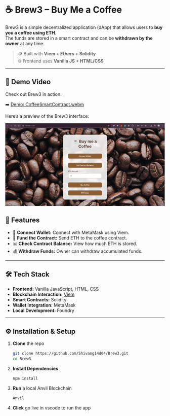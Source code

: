 # ☕ Brew3 – Buy Me a Coffee 

Brew3 is a simple decentralized application (dApp) that allows users to **buy you a coffee using ETH**.  
The funds are stored in a smart contract and can be **withdrawn by the owner** at any time.

> 🪙 Built with **Viem + Ethers + Solidity**  
> 🌐 Frontend uses **Vanilla JS + HTML/CSS**  

---

## 🎥 Demo Video

Check out Brew3 in action:

➡️ [Demo: CoffeeSmartContract.webm](https://github.com/Shivang14d04/Brew3/blob/main/demo/CoffeeSmartContract.webm)  

Here’s a preview of the Brew3 interface:

![Brew3 Screenshot](https://github.com/Shivang14d04/Brew3/blob/main/screenshot/ss.png)


## 📸 Features
- 🔗 **Connect Wallet:** Connect with MetaMask using Viem.
- 💸 **Fund the Contract:** Send ETH to the coffee contract.
- 📊 **Check Contract Balance:** View how much ETH is stored.
- 💰 **Withdraw Funds:** Owner can withdraw accumulated funds.

---

## 🛠️ Tech Stack
- **Frontend:** Vanilla JavaScript, HTML, CSS
- **Blockchain Interaction:** [Viem](https://viem.sh/)
- **Smart Contracts:** Solidity
- **Wallet Integration:** MetaMask
- **Local Development:** Foundry

---

## ⚙️ Installation & Setup

1. **Clone** the repo  
   ```bash
   git clone https://github.com/Shivang14d04/Brew3.git
   cd Brew3
   ```
2. **Install Dependencies**
    ```bash
    npm install
    ```
3. **Run** a local Anvil Blockchain
    ```bash
    Anvil
    ```
4. **Click** go live in  vscode to run the app   

   






